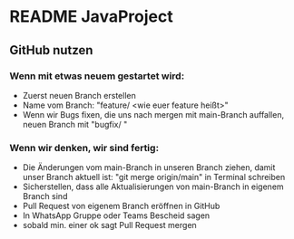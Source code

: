 # README JavaProject

## GitHub nutzen

### Wenn mit etwas neuem gestartet wird:

- Zuerst neuen Branch erstellen
- Name vom Branch: "feature/ <wie euer feature heißt>"
- Wenn wir Bugs fixen, die uns nach mergen mit main-Branch auffallen, neuen Branch mit "bugfix/ <name vom bug>"

### Wenn wir denken, wir sind fertig:

- Die Änderungen vom main-Branch in unseren Branch ziehen, damit unser Branch aktuell ist: "git merge origin/main" in Terminal schreiben
- Sicherstellen, dass alle Aktualisierungen von main-Branch in eigenem Branch sind
- Pull Request von eigenem Branch eröffnen in GitHub
- In WhatsApp Gruppe oder Teams Bescheid sagen
- sobald min. einer ok sagt Pull Request mergen
